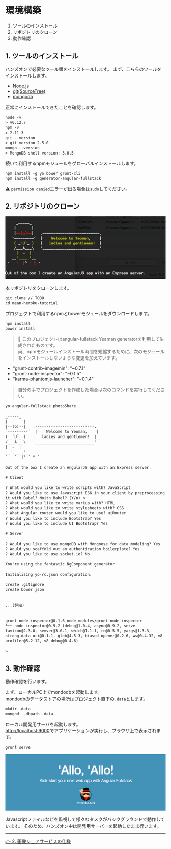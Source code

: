 # 環境構築

1. ツールのインストール
1. リポジトリのクローン
1. 動作確認

## 1. ツールのインストール

ハンズオンで必要なツール類をインストールします。
まず、こちらのツールをインストールします。

- [Node.js](https://nodejs.org/)
- [git(SourceTree)](https://www.atlassian.com/ja/software/sourcetree/overview)
- [mongodb](https://www.mongodb.org/)

正常にインストールできたことを確認します。

```
node -v
> v0.12.7
npm -v
> 2.11.3
git --version
> git version 2.5.0
mongo --version
> MongoDB shell version: 3.0.5
```

続いて利用するnpmモジュールをグローバルインストールします。

```
npm install -g yo bower grunt-cli
npm install -g generator-angular-fullstack
```

:warning:  `permission denied`エラーが出る場合は`sudo`してください。

## 2. リポジトリのクローン

![yo](images/yo.png)

本リポジトリをクローンします。

```
git clone // TODO
cd mean-heroku-tutorial
```

プロジェクトで利用するnpmとbowerモジュールをダウンロードします。

```
npm install
bower install
```

> :gift_heart: このプロジェクトはangular-fullstack Yeaman generatorを利用して生成されたものです。  
尚、npmモジュールインストール時間を短縮するために、次のモジュールをインストールしないような変更を加えています。  
- "grunt-contrib-imagemin": "~0.7.1"
- "grunt-node-inspector": "~0.1.5"
- "karma-phantomjs-launcher": "~0.1.4"  

> 自分の手でプロジェクトを作成した場合は次のコマンドを実行してください。    

```
yo angular-fullstack photoShare

_-----_
|       |
|--(o)--|   .--------------------------.
`---------´  |    Welcome to Yeoman,    |
( _´U`_ )   |   ladies and gentlemen!  |
/___A___\   '__________________________'
|  ~  |
__'.___.'__
´   `  |° ´ Y `

Out of the box I create an AngularJS app with an Express server.

# Client

? What would you like to write scripts with? JavaScript
? Would you like to use Javascript ES6 in your client by preprocessing it with Babel? Noith Babel? (Y/n) n
? What would you like to write markup with? HTML
? What would you like to write stylesheets with? CSS
? What Angular router would you like to use? uiRouter
? Would you like to include Bootstrap? Yes
? Would you like to include UI Bootstrap? Yes

# Server

? Would you like to use mongoDB with Mongoose for data modeling? Yes
? Would you scaffold out an authentication boilerplate? Yes
? Would you like to use socket.io? No

You're using the fantastic NgComponent generator.

Initializing yo-rc.json configuration.

create .gitignore
create bower.json


...(詳細)


grunt-node-inspector@0.1.6 node_modules/grunt-node-inspector
└── node-inspector@0.9.2 (debug@1.0.4, async@0.9.2, serve-favicon@2.3.0, semver@3.0.1, which@1.1.1, rc@0.5.5, yargs@1.3.3, strong-data-uri@0.1.1, glob@4.5.3, biased-opener@0.2.6, ws@0.4.32, v8-profiler@5.2.12, v8-debug@0.4.6)

>
```

## 3. 動作確認

動作確認を行います。

まず、ローカルPC上でmondodbを起動します。  
mondodbのデータストアの場所はプロジェクト直下の`.data`とします。

```
mkdir .data
mongod --dbpath .data
```

ローカル開発用サーバを起動します。  
<http://localhost:9000>でアプリケーションが実行し、ブラウザ上で表示されます。
```
grunt serve
```

![初期表示](images/yeoman.png)

Javascriptファイルなどを監視して様々なタスクがバックグラウンドで動作しています。
そのため、ハンズオン中は開発用サーバーを起動したまま行います。

----
[:point_right: 2. 画像シェアサービスの仕様](../02)
